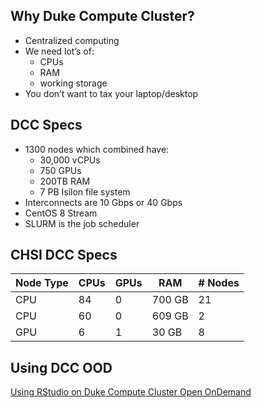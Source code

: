 ## Why Duke Compute Cluster?

-   Centralized computing
-   We need lot’s of:
    -   CPUs
    -   RAM
    -   working storage
-   You don’t want to tax your laptop/desktop

## DCC Specs

-   1300 nodes which combined have:
    -   30,000 vCPUs
    -   750 GPUs
    -   200TB RAM
    -   7 PB Isilon file system
-   Interconnects are 10 Gbps or 40 Gbps
-   CentOS 8 Stream
-   SLURM is the job scheduler

## CHSI DCC Specs

| Node Type | CPUs | GPUs | RAM    | \# Nodes |
|-----------|------|------|--------|----------|
| CPU       | 84   | 0    | 700 GB | 21       |
| CPU       | 60   | 0    | 609 GB | 2        |
| GPU       | 6    | 1    | 30 GB  | 8        |

## Using DCC OOD

[Using RStudio on Duke Compute Cluster Open
OnDemand](https://gitlab.oit.duke.edu/mic-course/2022-mic/-/tree/main/computing/dcc_ood_rstudio.Rmd)
